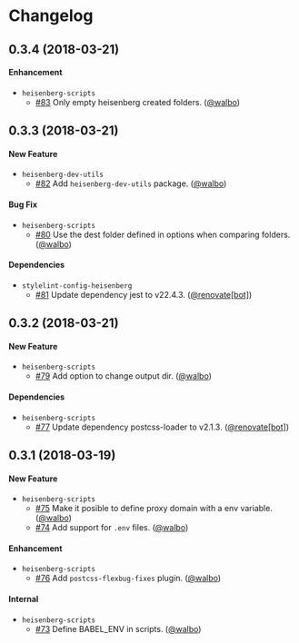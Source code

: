 # Changelog

## 0.3.4 (2018-03-21)

#### Enhancement
*   `heisenberg-scripts`
    *   [#83](https://github.com/DekodeInteraktiv/heisenberg/pull/83) Only empty heisenberg created folders. ([@walbo](https://github.com/walbo))

## 0.3.3 (2018-03-21)

#### New Feature
*   `heisenberg-dev-utils`
    *   [#82](https://github.com/DekodeInteraktiv/heisenberg/pull/82) Add `heisenberg-dev-utils` package. ([@walbo](https://github.com/walbo))

#### Bug Fix
*   `heisenberg-scripts`
    *   [#80](https://github.com/DekodeInteraktiv/heisenberg/pull/80) Use the dest folder defined in options when comparing folders. ([@walbo](https://github.com/walbo))

#### Dependencies
*   `stylelint-config-heisenberg`
    *   [#81](https://github.com/DekodeInteraktiv/heisenberg/pull/81) Update dependency jest to v22.4.3. ([@renovate[bot]](https://github.com/apps/renovate))

## 0.3.2 (2018-03-21)

#### New Feature
*   `heisenberg-scripts`
    *   [#79](https://github.com/DekodeInteraktiv/heisenberg/pull/79)  Add option to change output dir. ([@walbo](https://github.com/walbo))

#### Dependencies
*   `heisenberg-scripts`
    *   [#77](https://github.com/DekodeInteraktiv/heisenberg/pull/77) Update dependency postcss-loader to v2.1.3. ([@renovate[bot]](https://github.com/apps/renovate))

## 0.3.1 (2018-03-19)

#### New Feature
*   `heisenberg-scripts`
    *   [#75](https://github.com/DekodeInteraktiv/heisenberg/pull/75) Make it posible to define proxy domain with a env variable. ([@walbo](https://github.com/walbo))
    *   [#74](https://github.com/DekodeInteraktiv/heisenberg/pull/74) Add support for `.env` files. ([@walbo](https://github.com/walbo))

#### Enhancement
*   `heisenberg-scripts`
    *   [#76](https://github.com/DekodeInteraktiv/heisenberg/pull/76) Add `postcss-flexbug-fixes` plugin. ([@walbo](https://github.com/walbo))

#### Internal
*   `heisenberg-scripts`
    *   [#73](https://github.com/DekodeInteraktiv/heisenberg/pull/73) Define BABEL_ENV in scripts. ([@walbo](https://github.com/walbo))
